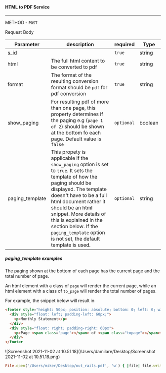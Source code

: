 #### HTML to PDF Service

___

METHOD - `POST`

Request Body

| Parameter       | description                                                  | required   | Type    |
| --------------- | ------------------------------------------------------------ | ---------- | ------- |
| s_id            |                                                              | `true`     | string  |
| html            | The full html content to be converted to pdf                 | `true`     | string  |
| format          | The format of the resulting conversion format should be `pdf` for pdf conversion | `true`     | string  |
| show_paging     | For resulting pdf of more than one page, this property determines if the paging e.g (`page 1 of 2`) should be shown at the bottom fo each page. Default value is `false` | `optional` | boolean |
| paging_template | This propety is applicable if the `show_paging` option is set to `true`. It sets the template of how the paging should be displayed. The template doesn't have to be a full html document rather it should be an html snippet. More details of this is explained in the section below. If the `paging_template` option is not set, the default template is used. | `optional` | string  |

##### paging_template examples

The paging shown at the bottom of each page has the current page and the total number of page. 

An html element with a class of  `page` will render the current page, while an html element with a class of  `to_page` will render the total number of pages.

For example, the snippet below will result in 

```html
<footer style="height: 50px; position: absolute; bottom: 0; left: 0; width: 100%;">
  <div style="float: left; padding-left: 60px;">
    <p>Monthly Statement</p>
  </div>
  <div style="float: right; padding-right: 60px">
    <p>Page <span class="page"></span> of <span class="topage"></span></p>
  </div>
</footer
```

![Screenshot 2021-11-02 at 10.51.18](/Users/damilare/Desktop/Screenshot 2021-11-02 at 10.51.18.png)



```ruby
File.open('/Users/miker/Desktop/out_rails.pdf', 'w') { |file| file.write(HtmlToImageService.convert(html: '<b>yay</b>', format: :pdf)) }
```